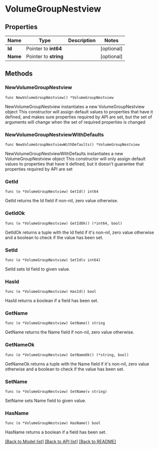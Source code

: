 # VolumeGroupNestview

## Properties

Name | Type | Description | Notes
------------ | ------------- | ------------- | -------------
**Id** | Pointer to **int64** |  | [optional] 
**Name** | Pointer to **string** |  | [optional] 

## Methods

### NewVolumeGroupNestview

`func NewVolumeGroupNestview() *VolumeGroupNestview`

NewVolumeGroupNestview instantiates a new VolumeGroupNestview object
This constructor will assign default values to properties that have it defined,
and makes sure properties required by API are set, but the set of arguments
will change when the set of required properties is changed

### NewVolumeGroupNestviewWithDefaults

`func NewVolumeGroupNestviewWithDefaults() *VolumeGroupNestview`

NewVolumeGroupNestviewWithDefaults instantiates a new VolumeGroupNestview object
This constructor will only assign default values to properties that have it defined,
but it doesn't guarantee that properties required by API are set

### GetId

`func (o *VolumeGroupNestview) GetId() int64`

GetId returns the Id field if non-nil, zero value otherwise.

### GetIdOk

`func (o *VolumeGroupNestview) GetIdOk() (*int64, bool)`

GetIdOk returns a tuple with the Id field if it's non-nil, zero value otherwise
and a boolean to check if the value has been set.

### SetId

`func (o *VolumeGroupNestview) SetId(v int64)`

SetId sets Id field to given value.

### HasId

`func (o *VolumeGroupNestview) HasId() bool`

HasId returns a boolean if a field has been set.

### GetName

`func (o *VolumeGroupNestview) GetName() string`

GetName returns the Name field if non-nil, zero value otherwise.

### GetNameOk

`func (o *VolumeGroupNestview) GetNameOk() (*string, bool)`

GetNameOk returns a tuple with the Name field if it's non-nil, zero value otherwise
and a boolean to check if the value has been set.

### SetName

`func (o *VolumeGroupNestview) SetName(v string)`

SetName sets Name field to given value.

### HasName

`func (o *VolumeGroupNestview) HasName() bool`

HasName returns a boolean if a field has been set.


[[Back to Model list]](../README.md#documentation-for-models) [[Back to API list]](../README.md#documentation-for-api-endpoints) [[Back to README]](../README.md)


